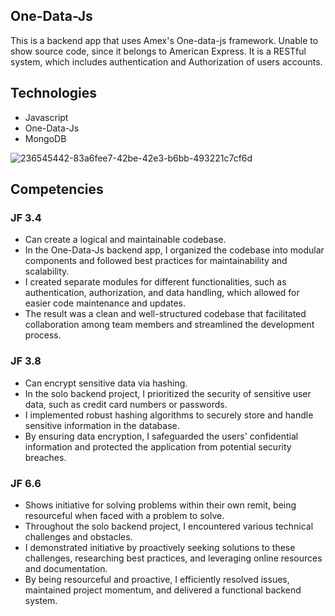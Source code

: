 ## One-Data-Js

This is a backend app that uses Amex's One-data-js framework. Unable to show source code, since it belongs to American Express. It is a RESTful system, which includes authentication and Authorization of users accounts.

## Technologies
- Javascript
- One-Data-Js
- MongoDB
  
![236545442-83a6fee7-42be-42e3-b6bb-493221c7cf6d](https://github.com/NoahSpencerCode/Multiverse-Portfolio/assets/84402734/1e402a89-81ee-4a18-ada1-e82919c52355)

## Competencies
### JF 3.4

- Can create a logical and maintainable codebase.
- In the One-Data-Js backend app, I organized the codebase into modular components and followed best practices for maintainability and scalability.
- I created separate modules for different functionalities, such as authentication, authorization, and data handling, which allowed for easier code maintenance and updates.
- The result was a clean and well-structured codebase that facilitated collaboration among team members and streamlined the development process.

### JF 3.8

- Can encrypt sensitive data via hashing.
- In the solo backend project, I prioritized the security of sensitive user data, such as credit card numbers or passwords.
- I implemented robust hashing algorithms to securely store and handle sensitive information in the database.
- By ensuring data encryption, I safeguarded the users' confidential information and protected the application from potential security breaches.

### JF 6.6

- Shows initiative for solving problems within their own remit, being resourceful when faced with a problem to solve.
- Throughout the solo backend project, I encountered various technical challenges and obstacles.
- I demonstrated initiative by proactively seeking solutions to these challenges, researching best practices, and leveraging online resources and documentation.
- By being resourceful and proactive, I efficiently resolved issues, maintained project momentum, and delivered a functional backend system.
